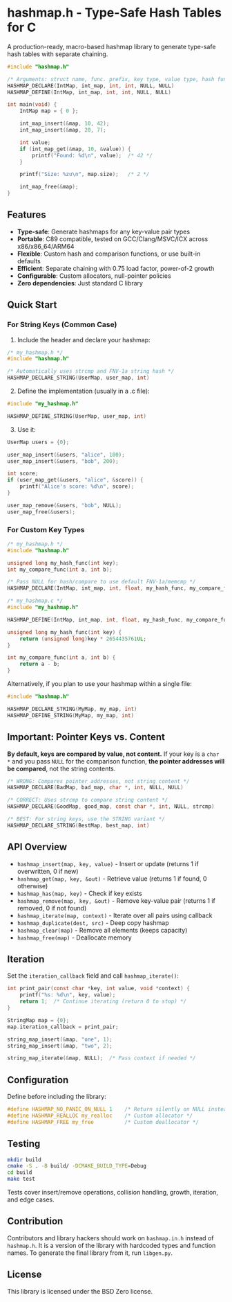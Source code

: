 # hashmap.h - Type-Safe Hash Tables for C

A production-ready, macro-based hashmap library to generate type-safe hash tables with separate chaining.

```c
#include "hashmap.h"

/* Arguments: struct name, func. prefix, key type, value type, hash func (opt), compare func (opt) */
HASHMAP_DECLARE(IntMap, int_map, int, int, NULL, NULL)
HASHMAP_DEFINE(IntMap, int_map, int, int, NULL, NULL)

int main(void) {
	IntMap map = { 0 };

	int_map_insert(&map, 10, 42);
	int_map_insert(&map, 20, 7);

	int value;
	if (int_map_get(&map, 10, &value)) {
		printf("Found: %d\n", value);  /* 42 */
	}

	printf("Size: %zu\n", map.size);   /* 2 */

	int_map_free(&map);
}
```

## Features

- **Type-safe**: Generate hashmaps for any key-value pair types
- **Portable**: C89 compatible, tested on GCC/Clang/MSVC/ICX across x86/x86_64/ARM64
- **Flexible**: Custom hash and comparison functions, or use built-in defaults
- **Efficient**: Separate chaining with 0.75 load factor, power-of-2 growth
- **Configurable**: Custom allocators, null-pointer policies
- **Zero dependencies**: Just standard C library

## Quick Start

### For String Keys (Common Case)

1. Include the header and declare your hashmap:

```c
/* my_hashmap.h */
#include "hashmap.h"

/* Automatically uses strcmp and FNV-1a string hash */
HASHMAP_DECLARE_STRING(UserMap, user_map, int)
```

2. Define the implementation (usually in a .c file):

```c
#include "my_hashmap.h"

HASHMAP_DEFINE_STRING(UserMap, user_map, int)
```

3. Use it:

```c
UserMap users = {0};

user_map_insert(&users, "alice", 100);
user_map_insert(&users, "bob", 200);

int score;
if (user_map_get(&users, "alice", &score)) {
	printf("Alice's score: %d\n", score);
}

user_map_remove(&users, "bob", NULL);
user_map_free(&users);
```

### For Custom Key Types

```c
/* my_hashmap.h */
#include "hashmap.h"

unsigned long my_hash_func(int key);
int my_compare_func(int a, int b);

/* Pass NULL for hash/compare to use default FNV-1a/memcmp */
HASHMAP_DECLARE(IntMap, int_map, int, float, my_hash_func, my_compare_func)
```

```c
/* my_hashmap.c */
#include "my_hashmap.h"

HASHMAP_DEFINE(IntMap, int_map, int, float, my_hash_func, my_compare_func)

unsigned long my_hash_func(int key) {
	return (unsigned long)key * 2654435761UL;
}

int my_compare_func(int a, int b) {
	return a - b;
}
```

Alternatively, if you plan to use your hashmap within a single file:

```c
#include "hashmap.h"

HASHMAP_DECLARE_STRING(MyMap, my_map, int)
HASHMAP_DEFINE_STRING(MyMap, my_map, int)
```

## Important: Pointer Keys vs. Content

**By default, keys are compared by value, not content.** If your key is a `char *` and you pass `NULL` for the comparison function, **the pointer addresses will be compared**, not the string contents.

```c
/* WRONG: Compares pointer addresses, not string content */
HASHMAP_DECLARE(BadMap, bad_map, char *, int, NULL, NULL)

/* CORRECT: Uses strcmp to compare string content */
HASHMAP_DECLARE(GoodMap, good_map, const char *, int, NULL, strcmp)

/* BEST: For string keys, use the STRING variant */
HASHMAP_DECLARE_STRING(BestMap, best_map, int)
```

## API Overview

- `hashmap_insert(map, key, value)` - Insert or update (returns 1 if overwritten, 0 if new)
- `hashmap_get(map, key, &out)` - Retrieve value (returns 1 if found, 0 otherwise)
- `hashmap_has(map, key)` - Check if key exists
- `hashmap_remove(map, key, &out)` - Remove key-value pair (returns 1 if removed, 0 if not found)
- `hashmap_iterate(map, context)` - Iterate over all pairs using callback
- `hashmap_duplicate(dest, src)` - Deep copy hashmap
- `hashmap_clear(map)` - Remove all elements (keeps capacity)
- `hashmap_free(map)` - Deallocate memory

## Iteration

Set the `iteration_callback` field and call `hashmap_iterate()`:

```c
int print_pair(const char *key, int value, void *context) {
	printf("%s: %d\n", key, value);
	return 1;  /* Continue iterating (return 0 to stop) */
}

StringMap map = {0};
map.iteration_callback = print_pair;

string_map_insert(&map, "one", 1);
string_map_insert(&map, "two", 2);

string_map_iterate(&map, NULL);  /* Pass context if needed */
```

## Configuration

Define before including the library:

```c
#define HASHMAP_NO_PANIC_ON_NULL 1    /* Return silently on NULL instead of panic */
#define HASHMAP_REALLOC my_realloc    /* Custom allocator */
#define HASHMAP_FREE my_free          /* Custom deallocator */
```

## Testing

```bash
mkdir build
cmake -S . -B build/ -DCMAKE_BUILD_TYPE=Debug
cd build
make test
```

Tests cover insert/remove operations, collision handling, growth, iteration, and edge cases.

## Contribution

Contributors and library hackers should work on `hashmap.in.h` instead of `hashmap.h`. It is a version of the library with hardcoded types and function names. To generate the final library from it, run `libgen.py`.

## License

This library is licensed under the BSD Zero license.
